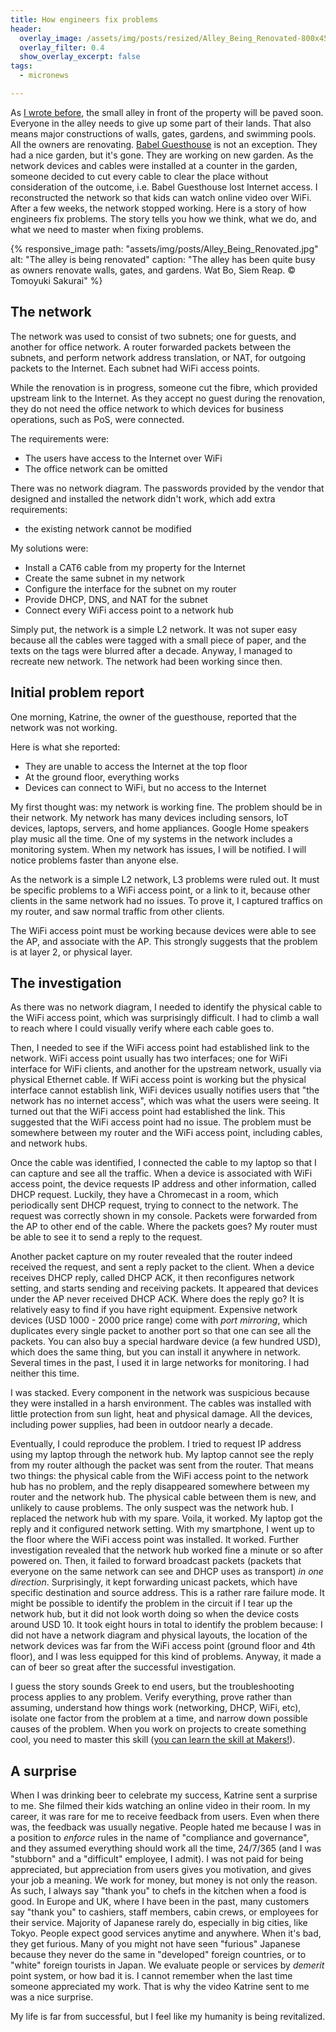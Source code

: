 ```yaml
---
title: How engineers fix problems
header:
  overlay_image: /assets/img/posts/resized/Alley_Being_Renovated-800x450.jpg
  overlay_filter: 0.4
  show_overlay_excerpt: false
tags:
  - micronews

---
```


As [I wrote
before](/blog/makerspace/2020/07/02/Pave-the-Way-to-a-Better-Future/), the
small alley in front of the property will be paved soon. Everyone in the alley
needs to give up some part of their lands. That also means major constructions
of walls, gates, gardens, and swimming pools.  All the owners are renovating.
[Babel Guesthouse](https://www.babelsiemreap.com/) is not an exception.  They
had a nice garden, but it's gone. They are working on new garden. As the
network devices and cables were installed at a counter in the garden, someone
decided to cut every cable to clear the place without consideration of the
outcome, i.e. Babel Guesthouse lost Internet access. I reconstructed the
network so that kids can watch online video over WiFi. After a few weeks, the
network stopped working. Here is a story of how engineers fix problems. The
story tells you how we think, what we do, and what we need to master when
fixing problems.

{% responsive_image
    path: "assets/img/posts/Alley_Being_Renovated.jpg"
    alt: "The alley is being renovated"
    caption: "The alley has been quite busy as owners renovate walls, gates, and gardens. Wat Bo, Siem Reap. &copy; Tomoyuki Sakurai"
%}

## The network

The network was used to consist of two subnets; one for guests, and another
for office network. A router forwarded packets between the subnets, and
perform network address translation, or NAT, for outgoing packets to the
Internet. Each subnet had WiFi access points.

While the renovation is in progress, someone cut the fibre, which provided
upstream link to the Internet. As they accept no guest during the renovation,
they do not need the office network to which devices for business operations,
such as PoS, were connected.

The requirements were:

- The users have access to the Internet over WiFi
- The office network can be omitted

There was no network diagram. The passwords provided by the vendor that
designed and installed the network didn't work, which add extra requirements:

- the existing network cannot be modified

My solutions were:

- Install a CAT6 cable from my property for the Internet
- Create the same subnet in my network
- Configure the interface for the subnet on my router
- Provide DHCP, DNS, and NAT for the subnet
- Connect every WiFi access point to a network hub

Simply put, the network is a simple L2 network. It was not super easy because
all the cables were tagged with a small piece of paper, and the texts on the
tags were blurred  after a decade. Anyway, I managed to recreate new network.
The network had been working since then.

## Initial problem report

One morning, Katrine, the owner of the guesthouse, reported that the network
was not working.

Here is what she reported:

- They are unable to access the Internet at the top floor
- At the ground floor, everything works
- Devices can connect to WiFi, but no access to the Internet

My first thought was: my network is working fine. The problem should be in
their network. My network has many devices including sensors, IoT devices,
laptops, servers, and home appliances.  Google Home speakers play music all
the time. One of my systems in the network includes a monitoring system. When
my network has issues, I will be notified. I will notice problems faster than
anyone else.

As the network is a simple L2 network, L3 problems were ruled out.  It must be
specific problems to a WiFi access point, or a link to it, because other
clients in the same network had no issues. To prove it, I captured traffics
on my router, and saw normal traffic from other clients.

The WiFi access point must be working because devices were able to see the AP, and
associate with the AP. This strongly suggests that the problem is at layer 2,
or physical layer.

## The investigation

As there was no network diagram, I needed to identify the physical cable to
the WiFi access point, which was surprisingly difficult. I had to climb a wall
to reach where I could visually verify where each cable goes to.

Then, I needed to see if the WiFi access point had established link to the
network. WiFi access point usually has two interfaces; one for WiFi interface
for WiFi clients, and another for the upstream network, usually via physical
Ethernet cable. If WiFi access point is working but the physical interface
cannot establish link, WiFi devices usually notifies users that "the network
has no internet access", which was what the users were seeing. It turned out
that the WiFi access point had established the link. This suggested that the
WiFi access point had no issue. The problem must be somewhere between my
router and the WiFi access point, including cables, and network hubs.

Once the cable was identified, I connected the cable to my laptop so that I
can capture and see all the traffic. When a device is associated with WiFi
access point, the device requests IP address and other information, called DHCP
request.  Luckily, they have a Chromecast in a room, which periodically sent
DHCP request, trying to connect to the network. The request was correctly
shown in my console. Packets were forwarded from the AP to other end of the
cable. Where the packets goes? My router must be able to see it to send a
reply to the request.

Another packet capture on my router revealed that the router indeed received
the request, and sent a reply packet to the client. When a device receives
DHCP reply, called DHCP ACK, it then reconfigures network setting, and starts
sending and receiving packets. It appeared that devices under the AP never
received DHCP ACK. Where does the reply go? It is relatively easy to find if
you have right equipment. Expensive network devices (USD 1000 - 2000 price
range) come with _port mirroring_, which duplicates every single packet to
another port so that one can see all the packets. You can also buy a special
hardware device (a few hundred USD), which does the same thing, but you can
install it anywhere in network. Several times in the past, I used it in large
networks for monitoring. I had neither this time.

I was stacked. Every component in the network was suspicious because they were
installed in a harsh environment. The cables was installed with little
protection from sun light, heat and physical damage. All the devices,
including power supplies, had been in outdoor nearly a decade.

Eventually, I could reproduce the problem. I tried to request IP address using
my laptop through the network hub. My laptop cannot see the reply from my
router although the packet was sent from the router. That means two things:
the physical cable from the WiFi access point to the network hub has no
problem, and the reply disappeared somewhere between my router and the network
hub. The physical cable between them is new, and unlikely to cause problems.
The only suspect was the network hub. I replaced the network hub with my
spare.  Voila, it worked. My laptop got the reply and it configured network
setting.  With my smartphone, I went up to the floor where the WiFi access
point was installed. It worked. Further investigation revealed that the
network hub worked fine a minute or so after powered on. Then, it failed to
forward broadcast packets (packets that everyone on the same network can see
and DHCP uses as transport) _in one direction_. Surprisingly, it kept
forwarding unicast packets, which have specific destination and source
address. This is a rather rare failure mode. It might be possible to identify
the problem in the circuit if I tear up the network hub, but it did not look
worth doing so when the device costs around USD 10. It took eight hours in
total to identify the problem because: I did not have a network diagram and
physical layouts, the location of the network devices was far from the WiFi
access point (ground floor and 4th floor), and I was less equipped for this
kind of problems.  Anyway, it made a can of beer so great after the successful
investigation.

I guess the story sounds Greek to end users, but the troubleshooting process
applies to any problem. Verify everything, prove rather than assuming,
understand how things work (networking, DHCP, WiFi, etc), isolate one factor
from the problem at a time, and narrow down possible causes of the problem.
When you work on projects to create something cool, you need to master this
skill ([you can learn the skill at Makers!](/makerspace/)).

## A surprise

When I was drinking beer to celebrate my success, Katrine sent a surprise to
me. She filmed their kids watching an online video in their room. In my
career, it was rare for me to receive feedback from users. Even when there
was, the feedback was usually negative. People hated me because I was in a
position to _enforce_ rules in the name of "compliance and governance", and
they assumed everything should work all the time, 24/7/365 (and I was
"stubborn" and a "difficult" employee, I admit). I was not paid for being
appreciated, but appreciation from users gives you motivation, and gives your
job a meaning. We work for money, but money is not only the reason. As such, I
always say "thank you" to chefs in the kitchen when a food is good. In Europe
and UK, where I have been in the past, many customers say "thank you" to
cashiers, staff members, cabin crews, or employees for their service. Majority
of Japanese rarely do, especially in big cities, like Tokyo. People expect
good services anytime and anywhere. When it's bad, they get furious. Many of
you might not have seen "furious" Japanese because they never do the same in
"developed" foreign countries, or to "white" foreign tourists in Japan. We
evaluate people or services by _demerit_ point system, or how bad it is. I
cannot remember when the last time someone appreciated my work. That is why
the video Katrine sent to me was a nice surprise.

My life is far from successful, but I feel like my humanity is being
revitalized.

